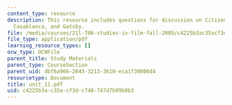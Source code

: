 ```yaml
---
content_type: resource
description: This resource includes questions for discussion on Citizen Kane was American,
  Casablanca, and Gatsby.
file: /media/courses/21l-706-studies-in-film-fall-2005/c4225b3ac35acf3dc748747d7b99b8b3_unit_11.pdf
file_type: application/pdf
learning_resource_types: []
ocw_type: OCWFile
parent_title: Study Materials
parent_type: CourseSection
parent_uid: dbf6a966-2043-3213-3610-eca1f39806d4
resourcetype: Document
title: unit_11.pdf
uid: c4225b3a-c35a-cf3d-c748-747d7b99b8b3
---
```

